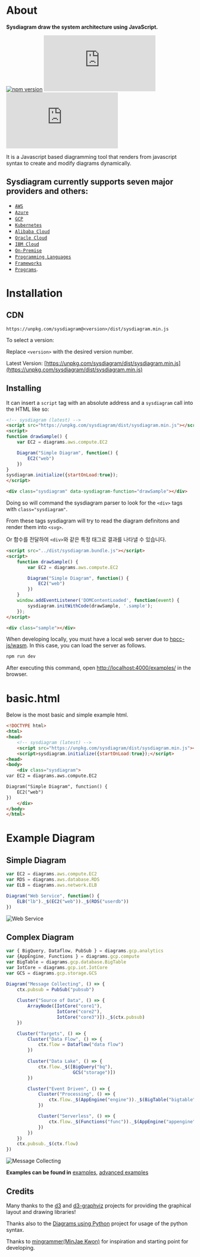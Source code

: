 # About

**Sysdiagram draw the system architecture using JavaScript.**

[![npm version](https://img.shields.io/npm/v/sysdiagram.svg?style=flat)](https://www.npmjs.com/package/sysdiagram)
[![unpkg](https://img.badgesize.io/https://unpkg.com/sysdiagram/dist/sysdiagram.js?compression=gzip&label=unpkg&style=flat&cache=false)](https://unpkg.com/sysdiagram/dist/sysdiagram.js)
[![unpkg min](https://img.badgesize.io/https:/unpkg.com/sysdiagram/dist/sysdiagram.min.js?label=unpkg%20min&compression=gzip&cache=false&style=flat)](https://unpkg.com/sysdiagram/dist/sysdiagram.min.js)

It is a Javascript based diagramming tool that renders from javascript syntax to create and modify diagrams dynamically. 


## Sysdiagram currently supports seven major providers and others: 
- [`AWS`](https://succeun.github.io/sysdiagram/#/nodes/aws)
- [`Azure`](https://succeun.github.io/sysdiagram/#/nodes/azure)
- [`GCP`](https://succeun.github.io/sysdiagram/#/nodes/gcp)
- [`Kubernetes`](https://succeun.github.io/sysdiagram/#/nodes/k8s)
- [`Alibaba Cloud`](https://succeun.github.io/sysdiagram/#/nodes/alibabacloud)
- [`Oracle Cloud`](https://succeun.github.io/sysdiagram/#/nodes/ibmcloud)
- [`IBM Cloud`](https://succeun.github.io/sysdiagram/#/nodes/oci)
- [`On-Premise`](https://succeun.github.io/sysdiagram/#/nodes/onprem) 
- [`Programming Languages`](https://succeun.github.io/sysdiagram/#/nodes/programming?id=programminglanguage)
- [`Frameworks`](https://succeun.github.io/sysdiagram/#/nodes/programming?id=programmingframework)
- [`Programs`](https://succeun.github.io/sysdiagram/#/nodes/program).
 
# Installation

## CDN

```
https://unpkg.com/sysdiagram@<version>/dist/sysdiagram.min.js
```

To select a version:

Replace `<version>` with the desired version number.

Latest Version: [https://unpkg.com/sysdiagram/dist/sysdiagram.min.js](https://unpkg.com/sysdiagram/dist/sysdiagram.min.js)



## Installing

It can insert a `script` tag with an absolute address and a `sysdiagram` call into the HTML like so:

```html
<!-- sysdiagram (latest) -->
<script src="https://unpkg.com/sysdiagram/dist/sysdiagram.min.js"></script>
<script>
function drawSample() {
    var EC2 = diagrams.aws.compute.EC2

	Diagram("Simple Diagram", function() {
		EC2("web")
	})
}
sysdiagram.initialize({startOnLoad:true});
</script>

<div class="sysdiagram" data-sysdiagram-function="drawSample"></div>
```

Doing so will command the sysdiagram parser to look for the `<div>` tags with `class="sysdiagram"`. 

From these tags sysdiagram will try to read the diagram definitons and render them into `<svg>`.

Or 함수를 전달하여 `<div>`와 같은 특정 태그로 결과를 나타낼 수 있습니다.
```html
<script src="../dist/sysdiagram.bundle.js"></script>
<script>
    function drawSample() {
        var EC2 = diagrams.aws.compute.EC2

        Diagram("Simple Diagram", function() {
            EC2("web")
        })
    }
    window.addEventListener('DOMContentLoaded', function(event) {
        sysdiagram.initWithCode(drawSample, '.sample');
    });
</script>

<div class="sample"></div>
```

When developing locally, you must have a local web server due to [hpcc-js/wasm](https://www.npmjs.com/package/@hpcc-js/wasm). In this case, you can load the server as follows.

```bash
npm run dev
```
After executing this command, open [http://localhost:4000/examples/](http://localhost:4000/examples/) in the browser.


# basic.html

Below is the most basic and simple example html.

```html
<!DOCTYPE html>
<html>
<head>
	<!-- sysdiagram (latest) -->
	<script src="https://unpkg.com/sysdiagram/dist/sysdiagram.min.js"></script>
	<script>sysdiagram.initialize({startOnLoad:true});</script>
<head>
<body>
	<div class="sysdiagram">
var EC2 = diagrams.aws.compute.EC2

Diagram("Simple Diagram", function() {
	EC2("web")
})
	</div>
</body>
</html>
```


# Example Diagram

## Simple Diagram

```javascript
var EC2 = diagrams.aws.compute.EC2
var RDS = diagrams.aws.database.RDS
var ELB = diagrams.aws.network.ELB

Diagram("Web Service", function() {
    ELB("lb")._$(EC2("web"))._$(RDS("userdb"))
})
```
![Web Service](https://succeun.github.io/sysdiagram/images/simple_diagram.png)

## Complex Diagram

```javascript
var { BigQuery, Dataflow, PubSub } = diagrams.gcp.analytics
var {AppEngine, Functions } = diagrams.gcp.compute
var BigTable = diagrams.gcp.database.BigTable
var IotCore = diagrams.gcp.iot.IotCore
var GCS = diagrams.gcp.storage.GCS

Diagram("Message Collecting", () => {
    ctx.pubsub = PubSub("pubsub")
    
    Cluster("Source of Data", () => {
        ArrayNode([IotCore("core1"),
                   IotCore("core2"),
                   IotCore("core3")])._$(ctx.pubsub)
    })

    Cluster("Targets", () => {
        Cluster("Data Flow", () => {
            ctx.flow = Dataflow("data flow")
        })
        
        Cluster("Data Lake", () => {
            ctx.flow._$([BigQuery("bq"),
                         GCS("storage")])
        })

        Cluster("Event Driven", () => {
            Cluster("Processing", () => {
                ctx.flow._$(AppEngine("engine"))._$(BigTable("bigtable"))
            })

            Cluster("Serverless", () => {
                ctx.flow._$(Functions("func"))._$(AppEngine("appengine"))
            })
        })
    })
    ctx.pubsub._$(ctx.flow)
})
```

![Message Collecting](https://succeun.github.io/sysdiagram/images/complex_diagram.png)

**Examples can be found in** [examples](https://succeun.github.io/sysdiagram/#/getting-started/examples), [advanced examples](https://succeun.github.io/sysdiagram/#/getting-started/advanced_examples)

## Credits

Many thanks to the [d3](http://d3js.org/) and [d3-graphviz](https://github.com/magjac/d3-graphviz) projects for providing the graphical layout and drawing libraries!

Thanks also to the [Diagrams using Python](https://diagrams.mingrammer.com/) project for usage of the python syntax. 

Thanks to [mingrammer(MinJae Kwon)](https://github.com/mingrammer) for inspiration and starting point for developing.